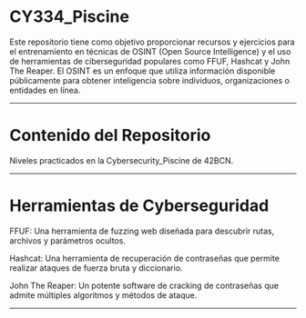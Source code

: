 # CY334_Piscine

Este repositorio tiene como objetivo proporcionar recursos y ejercicios para el entrenamiento en técnicas de OSINT (Open Source Intelligence) y el uso de herramientas de ciberseguridad populares como FFUF, Hashcat y John The Reaper.
El OSINT es un enfoque que utiliza información disponible públicamente para obtener inteligencia sobre individuos, organizaciones o entidades en línea.

---
# Contenido del Repositorio

Niveles practicados en la Cybersecurity_Piscine de 42BCN.

---

# Herramientas de Cyberseguridad

FFUF: Una herramienta de fuzzing web diseñada para descubrir rutas, archivos y parámetros ocultos.

Hashcat: Una herramienta de recuperación de contraseñas que permite realizar ataques de fuerza bruta y diccionario.

John The Reaper: Un potente software de cracking de contraseñas que admite múltiples algoritmos y métodos de ataque.

---
